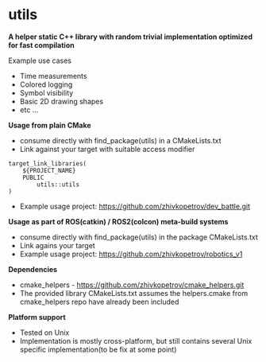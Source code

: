 # utils

**A helper static C++ library with random trivial implementation optimized for fast compilation**

Example use cases
- Time measurements
- Colored logging
- Symbol visibility
- Basic 2D drawing shapes
- etc ...


**Usage from plain CMake**
- consume directly with find_package(utils) in a CMakeLists.txt
- Link against your target with suitable access modifier
```
target_link_libraries(
    ${PROJECT_NAME} 
    PUBLIC
        utils::utils
)
```
- Example usage project: https://github.com/zhivkopetrov/dev_battle.git


**Usage as part of ROS(catkin) / ROS2(colcon) meta-build systems**
- consume directly with find_package(utils) in the package CMakeLists.txt
- Link agains your target
- Example usage project: https://github.com/zhivkopetrov/robotics_v1


**Dependencies**
- cmake_helpers - https://github.com/zhivkopetrov/cmake_helpers.git
- The provided library CMakeLists.txt assumes the helpers.cmake from cmake_helpers repo have already been included


**Platform support**
- Tested on Unix
- Implementation is mostly cross-platform, but still contains several Unix specific implementation(to be fix at some point)
